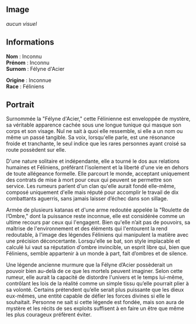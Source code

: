 ## Image

*aucun visuel*

## Informations  
**Nom** : Inconnu  
**Prénom** : Inconnu  
**Surnom** : Félyne d'Acier

**Origine** : Inconnue  
**Race** : Féliniens  

## Portrait  
Surnommée la "Félyne d'Acier," cette Félinienne est enveloppée de mystère, sa véritable apparence cachée sous une longue tunique qui masque son corps et son visage. Nul ne sait à quoi elle ressemble, si elle a un nom ou même un passé tangible. Sa voix, lorsqu'elle parle, est une résonance froide et tranchante, le seul indice que les rares personnes ayant croisé sa route possèdent sur elle.

D'une nature solitaire et indépendante, elle a tourné le dos aux relations humaines et Féliniens, préférant l’isolement et la liberté d'une vie en dehors de toute allégeance formelle. Elle parcourt le monde, acceptant uniquement des contrats de mise à mort pour ceux qui peuvent se permettre son service. Les rumeurs parlent d'un clan qu'elle aurait fondé elle-même, composé uniquement d'elle mais réputé pour accomplir le travail de dix combattants aguerris, sans jamais laisser d’échec dans son sillage.

Armée de plusieurs katanas et d'une arme redoutée appelée la "Roulette de l’Ombre," dont la puissance reste inconnue, elle est considérée comme un ultime recours par ceux qui l'engagent. Bien qu'elle n’ait pas de pouvoirs, sa maîtrise de l'environnement et des éléments qui l'entourent la rend redoutable, à l'image des légendes Féliniens qui manipulent la matière avec une précision déconcertante. Lorsqu'elle se bat, son style implacable et calculé lui vaut sa réputation d'ombre invincible, un esprit libre qui, bien que Féliniens, semble appartenir à un monde à part, fait d’ombres et de silence.

Une légende ancienne murmure que la Félyne d’Acier possèderait un pouvoir bien au-delà de ce que les mortels peuvent imaginer. Selon cette rumeur, elle aurait la capacité de distordre l'univers et le temps lui-même, contrôlant les lois de la réalité comme un simple tissu qu’elle pourrait plier à sa volonté. Certains prétendent qu’elle serait plus puissante que les dieux eux-mêmes, une entité capable de défier les forces divines si elle le souhaitait. Personne ne sait si cette légende est fondée, mais son aura de mystère et les récits de ses exploits suffisent à en faire un être que même les plus courageux préfèrent éviter.